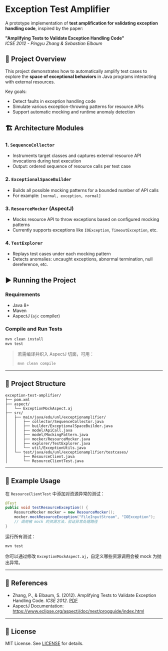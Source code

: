 # Exception Test Amplifier

A prototype implementation of **test amplification for validating exception handling code**, inspired by the paper:

**"Amplifying Tests to Validate Exception Handling Code"**  
_ICSE 2012 - Pingyu Zhang & Sebastian Elbaum_

## 📌 Project Overview

This project demonstrates how to automatically amplify test cases to explore the **space of exceptional behaviors** in Java programs interacting with external resources.

Key goals:
- Detect faults in exception handling code
- Simulate various exception-throwing patterns for resource APIs
- Support automatic mocking and runtime anomaly detection

## 🏗️ Architecture Modules

### 1. `SequenceCollector`
- Instruments target classes and captures external resource API invocations during test execution
- Output: ordered sequence of resource calls per test case

### 2. `ExceptionalSpaceBuilder`
- Builds all possible mocking patterns for a bounded number of API calls
- For example: `[normal, exception, normal]`

### 3. `ResourceMocker` (AspectJ)
- Mocks resource API to throw exceptions based on configured mocking patterns
- Currently supports exceptions like `IOException`, `TimeoutException`, etc.

### 4. `TestExplorer`
- Replays test cases under each mocking pattern
- Detects anomalies: uncaught exceptions, abnormal termination, null dereference, etc.

## ▶️ Running the Project

### Requirements

- Java 8+
- Maven
- AspectJ (`ajc` compiler)

### Compile and Run Tests

```bash
mvn clean install
mvn test
```

> 若需编译并织入 AspectJ 切面，可用：
>
> ```bash
> mvn clean compile
> ```

---

## 📂 Project Structure

```
exception-test-amplifier/
├── pom.xml
├── aspect/
│   └── ExceptionMockAspect.aj
├── src/
│   ├── main/java/edu/unl/exceptionamplifier/
│   │   ├── collector/SequenceCollector.java
│   │   ├── builder/ExceptionalSpaceBuilder.java
│   │   ├── model/ApiCall.java
│   │   ├── model/MockingPattern.java
│   │   ├── mocker/ResourceMocker.java
│   │   ├── explorer/TestExplorer.java
│   │   └── util/ExceptionUtils.java
│   └── test/java/edu/unl/exceptionamplifier/testcases/
│       ├── ResourceClient.java
│       └── ResourceClientTest.java
```

---

## 🚀 Example Usage

在 `ResourceClientTest` 中添加对资源异常的测试：

```java
@Test
public void testResourceException() {
    ResourceMocker mocker = new ResourceMocker();
    mocker.mockResourceException("FileInputStream", "IOException");
    // 调用被 mock 的资源方法，验证异常处理路径
}
```
运行所有测试：
```bash
mvn test
```
你可以通过修改 `ExceptionMockAspect.aj`，自定义哪些资源调用会被 mock 为抛出异常。

---

## 📖 References

- Zhang, P., & Elbaum, S. (2012). Amplifying Tests to Validate Exception Handling Code. *ICSE 2012*. [PDF](https://web.archive.org/web/20160304195203/http://cse.unl.edu/~elbaum/icse12.pdf)
- AspectJ Documentation: https://www.eclipse.org/aspectj/doc/next/progguide/index.html

---

## 📝 License

MIT License. See [LICENSE](LICENSE) for details.
